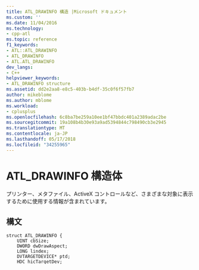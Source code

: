 ```yaml
---
title: ATL_DRAWINFO 構造 |Microsoft ドキュメント
ms.custom: ''
ms.date: 11/04/2016
ms.technology:
- cpp-atl
ms.topic: reference
f1_keywords:
- ATL::ATL_DRAWINFO
- ATL_DRAWINFO
- ATL.ATL_DRAWINFO
dev_langs:
- C++
helpviewer_keywords:
- ATL_DRAWINFO structure
ms.assetid: dd2e2aa8-e8c5-403b-b4df-35c0f6f57fb7
author: mikeblome
ms.author: mblome
ms.workload:
- cplusplus
ms.openlocfilehash: 6c8ba7be259a10ee1bf47bbdc401a2389adac2be
ms.sourcegitcommit: 19a108b4b30e93a9ad5394844c798490cb3e2945
ms.translationtype: MT
ms.contentlocale: ja-JP
ms.lasthandoff: 05/17/2018
ms.locfileid: "34255965"
---
```

# <a name="atldrawinfo-structure"></a>ATL_DRAWINFO 構造体
プリンター、メタファイル、ActiveX コントロールなど、さまざまな対象に表示するために使用する情報が含まれています。  
  
## <a name="syntax"></a>構文  
  
```
struct ATL_DRAWINFO {
    UINT cbSize;
    DWORD dwDrawAspect;
    LONG lindex;
    DVTARGETDEVICE* ptd;
    HDC hicTargetDev;
    HDC hdcDraw;
    LPCRECTL prcBounds;
    LPCRECTL prcWBounds;
    BOOL bOptimize;
    BOOL bZoomed;
    BOOL bRectInHimetric;
    SIZEL ZoomNum;
    SIZEL ZoomDen;
};
```  
  
## <a name="members"></a>メンバー  
 `cbSize`  
 構造体のサイズ、(バイト単位)。  
  
 **dwDrawAspect**  
 ターゲットの表現方法を指定します。 表現には、コンテンツ、アイコン、サムネイル、または印刷したドキュメントを含めることができます。 使用可能な値の一覧は、次を参照してください。[型](http://msdn.microsoft.com/library/windows/desktop/ms690318)と[DVASPECT2](http://msdn.microsoft.com/library/windows/desktop/ms688644)です。  
  
 **lindex**  
 描画操作の対象は、ターゲットの部分です。 その解釈は、値によって、 **dwDrawAspect**メンバー。  
  
 **ptd**  
 ポインター、 [DVTARGETDEVICE](http://msdn.microsoft.com/library/windows/desktop/ms686613)構造を指定されたアスペクトに応じて描画の最適化を有効にします。 新しいオブジェクトおよび最適化された描画インターフェイスをサポートするコンテナーがこのメンバーもをサポートすることに注意してください。 古いオブジェクトおよびコンテナーを常に最適化された描画インターフェイスをサポートしない指定**NULL**このメンバーにします。  
  
 **hicTargetDev**  
 ターゲット デバイスの情報コンテキストを指す**ptd**元となるオブジェクトはデバイス メトリックを抽出し、デバイスの機能をテストします。 場合**ptd**は**NULL**、オブジェクトの値を無視する必要があります、 **hicTargetDev**メンバー。  
  
 **hdcDraw**  
 描画するデバイス コンテキスト。 ウィンドウなしのオブジェクト、 **hdcDraw**メンバーが、`MM_TEXT`マッピング モードの論理座標が格納先ウィンドウのクライアント座標に一致するとします。 さらに、デバイス コンテキストは通常によって渡されたものと同じ状態にする必要があります、`WM_PAINT`メッセージ。  
  
 **prcBounds**  
 ポインター、 [RECTL](http://msdn.microsoft.com/library/windows/desktop/dd162907)の四角形を指定する構造体**hdcDraw**オブジェクトを描画する必要があります。 このメンバーは、配置やオブジェクトの拡大を制御します。 このメンバーにする必要があります**NULL**ウィンドウなしのインプレース アクティブなオブジェクトを描画します。 その他のすべての状況で**NULL**有効な値をできないことになります、`E_INVALIDARG`エラー コード。 場合は、コンテナーを渡す以外**NULL**ウィンドウなしのオブジェクト、オブジェクトに値が指定したデバイス コンテキストおよび四角形に要求された外観を表示します。 コンテナーは、オブジェクトの 2 つ目、非アクティブなビューを表示するために、オブジェクトを印刷したり、ウィンドウなしのオブジェクトからこれを要求できます。  
  
 **prcWBounds**  
 場合**hdcDraw**メタファイル デバイス コンテキストは、(を参照してください[調べるため](http://msdn.microsoft.com/library/windows/desktop/dd144877)Windows SDK で)、これへのポインター、 **RECTL**外接する四角形を指定する構造体、基になるメタファイル。 四角形の構造には、ウィンドウのエクステントとウィンドウの原点が含まれています。 これらの値は、メタファイルを描画するために役立ちます。 によって示される四角形**prcBounds**この内で入れ子には、 **prcWBounds**四角形が同じ座標空間。  
  
 **bOptimize**  
 コントロールの描画の最適化、それ以外の場合 0 場合 0 以外の値。 描画を最適化すると、デバイス コンテキストの状態は自動的に回復が完了したらレンダリングします。  
  
 **bZoomed**  
 以外の場合は、ターゲットには 0 それ以外の場合、ズームの倍率。 ズームの倍率に格納されている**ZoomNum**です。  
  
 **bRectInHimetric**  
 0 以外の値の大きさ**prcBounds**に**HIMETRIC**, は 0 それ以外の場合。  
  
 **ZoomNum**  
 幅とオブジェクトの描画先の四角形の高さ。 ターゲットの x 軸 (現在の大きさにオブジェクトの自然なサイズの比率) に倍率の値は、 **ZoomNum.cx**の値で割った値**ZoomDen.cx**です。 Y 軸に沿って倍率は、同様の方法で実現されます。  
  
 **ZoomDen**  
 実際の幅とターゲットの高さ。  
  
## <a name="remarks"></a>コメント  
 この構造体の一般的な使用は、ターゲット オブジェクトの表示中に情報の取得になります。 たとえばから値を取得できません`ATL_DRAWINFO`、オーバー ロードの内部[CComControlBase::OnDrawAdvanced](ccomcontrolbase-class.md#ondrawadvanced)です。  
  
 この構造体は、ターゲット デバイスに対してオブジェクトの外観を表示するために使用される適切な情報を格納します。 提供された情報は、画面、プリンター、またはメタファイルに描画で使用できます。  
  
## <a name="requirements"></a>要件  
 **ヘッダー:** atlctl.h  
  
## <a name="see-also"></a>関連項目  
  [クラスと構造体](../../atl/reference/atl-classes.md) [IViewObject::Draw](http://msdn.microsoft.com/library/windows/desktop/ms688655)   
 [CComControlBase::OnDrawAdvanced](../../atl/reference/ccomcontrolbase-class.md#ondrawadvanced)






